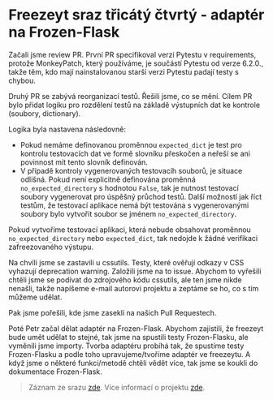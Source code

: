 # Freezeyt sraz třicátý čtvrtý - adaptér na Frozen-Flask

Začali jsme review PR. První PR specifikoval verzi Pytestu
v requirements, protože MonkeyPatch, který používáme,
je součástí Pytestu od verze 6.2.0., takže těm,
kdo mají nainstalovanou starší verzi Pytestu padají testy s chybou.

Druhý PR se zabývá reorganizací testů.
Řešili jsme, co se mění.
Cílem PR bylo přidat logiku pro rozdělení testů na základě výstupních dat ke kontrole (soubory, dictionary).

Logika byla nastavena následovně:
* Pokud nemáme definovanou proměnnou `expected_dict` je test pro kontrolu testovacích dat ve formě slovníku přeskočen a neřeší se ani povinnost mít tento slovník definován.
* V případě kontroly vygenerovaných testovacíh souborů, je situace odlišná. Pokud není explicitně definována proměnná `no_expected_directory` s hodnotou `False`, tak je nutnost testovací soubory vygenerovat pro úspěšný průchod testů. Další možností jak říct testům, že testovací aplikace nemá být testována s vygenerovanými soubory bylo vytvořit soubor se jménem  `no_expected_directory`.

Pokud vytvoříme testovací aplikaci, která nebude obsahovat proměnnou `no_expected_directory` nebo `expected_dict`, tak nedojde k žádné verifikaci zafreezovaného výstupu.

Na chvíli jsme se zastavili u cssutils.
Testy, které ověřují odkazy v CSS vyhazují deprecation warning.
Založili jsme na to issue. Abychom to vyřešili chtěli jsme se podívat
do zdrojového kódu cssutils, ale ten jsme nikde nenašli,
takže napíšeme e-mail autorovi projektu a zeptáme se ho,
co s tím můžeme udělat.

Pak jsme pořešili, kde jsme zaseklí na našich Pull Requestech.

Poté Petr začal dělat adaptér na Frozen-Flask.
Abychom zajistili, že freezeyt bude umět udělat to stejné,
tak jsme na spustili testy Frozen-Flasku, ale vyměnili jsme importy.
Tvorba adaptéru probíhá tak, že spustíme testy Frozen-Flasku
a podle toho upravujeme/tvoříme adaptér ve freezeytu.
A když jsme o některé funkci/metodě chtěli vědět více,
tak jsme se koukli do dokumentace Frozen-Flask.

> Záznam ze srazu [zde](https://youtu.be/Gm4bO0B2r1A).
> Více informací o projektu [zde](https://tinyurl.com/freezeyt).
